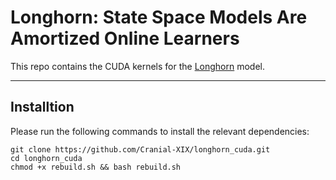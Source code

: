 # Longhorn: State Space Models Are Amortized Online Learners
This repo contains the CUDA kernels for the [Longhorn](https://github.com/Cranial-XIX/longhorn) model.

---

## Installtion
Please run the following commands to install the relevant dependencies:
```
git clone https://github.com/Cranial-XIX/longhorn_cuda.git
cd longhorn_cuda
chmod +x rebuild.sh && bash rebuild.sh
```
